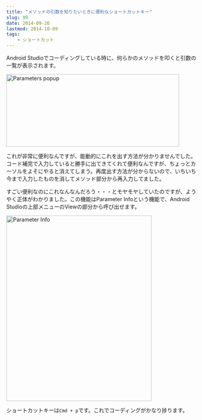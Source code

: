 ```yaml
---
title: "メソッドの引数を知りたいときに便利なショートカットキー"
slug: 99
date: 2014-09-26
lastmod: 2014-10-09
tags: 
    - ショートカット
---
```


Android Studioでコーディングしている時に、何らかのメソッドを叩くと引数の一覧が表示されます。

<img src="https://android.gcreate.jp/wp-content/uploads/2014/09/Parameters-popup.jpg" alt="Parameters popup" title="Parameters popup.jpg" border="0" width="457" height="192" />

これが非常に便利なんですが、能動的にこれを出す方法が分かりませんでした。コード補完で入力していると勝手に出てきてくれて便利なんですが、ちょっとカーソルをよそにやると消えてしまう。再度出す方法が分からないので、いちいち今まで入力したものを消してメソッド部分から再入力してました。

すごい便利なのにこれなんなんだろう・・・とモヤモヤしていたのですが、ようやく正体がわかりました。この機能はParameter Infoという機能で、Android Studioの上部メニューのViewの部分から呼び出せます。

<img src="https://android.gcreate.jp/wp-content/uploads/2014/09/Parameter-Info.jpg" alt="Parameter Info" title="Parameter Info.jpg" border="0" width="384" height="491" />

ショートカットキーは`Cmd + p`です。これでコーディングがかなり捗ります。


  